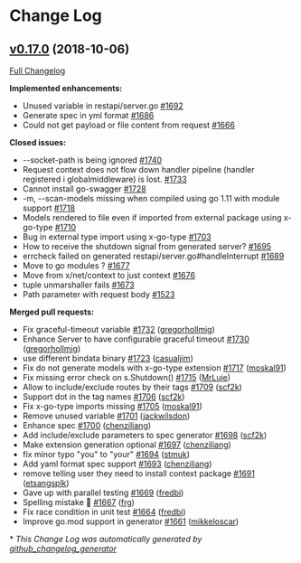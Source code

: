 # Change Log

## [v0.17.0](https://github.com/circl-dev/go-swagger/tree/v0.17.0) (2018-10-06)
[Full Changelog](https://github.com/circl-dev/go-swagger/compare/0.16.0...v0.17.0)

**Implemented enhancements:**

- Unused variable in restapi/server.go [\#1692](https://github.com/circl-dev/go-swagger/issues/1692)
- Generate spec in yml format [\#1686](https://github.com/circl-dev/go-swagger/issues/1686)
- Could not get payload or file content from request [\#1666](https://github.com/circl-dev/go-swagger/issues/1666)

**Closed issues:**

- --socket-path is being ignored [\#1740](https://github.com/circl-dev/go-swagger/issues/1740)
- Request context does not flow down handler pipeline \(handler registered i globalmiddleware\) is lost. [\#1733](https://github.com/circl-dev/go-swagger/issues/1733)
- Cannot install go-swagger [\#1728](https://github.com/circl-dev/go-swagger/issues/1728)
- -m, --scan-models missing when compiled using go 1.11 with module support [\#1718](https://github.com/circl-dev/go-swagger/issues/1718)
- Models rendered to file even if imported from external package using x-go-type [\#1710](https://github.com/circl-dev/go-swagger/issues/1710)
- Bug in external type import using x-go-type [\#1703](https://github.com/circl-dev/go-swagger/issues/1703)
- How to receive the shutdown signal from generated server? [\#1695](https://github.com/circl-dev/go-swagger/issues/1695)
- errcheck failed on generated restapi/server.go\#handleInterrupt [\#1689](https://github.com/circl-dev/go-swagger/issues/1689)
- Move to go modules ? [\#1677](https://github.com/circl-dev/go-swagger/issues/1677)
- Move from x/net/context to just context [\#1676](https://github.com/circl-dev/go-swagger/issues/1676)
- tuple unmarshaller fails [\#1673](https://github.com/circl-dev/go-swagger/issues/1673)
- Path parameter with request body [\#1523](https://github.com/circl-dev/go-swagger/issues/1523)

**Merged pull requests:**

- Fix graceful-timeout variable [\#1732](https://github.com/circl-dev/go-swagger/pull/1732) ([gregorhollmig](https://github.com/gregorhollmig))
- Enhance Server to have configurable graceful timeout [\#1730](https://github.com/circl-dev/go-swagger/pull/1730) ([gregorhollmig](https://github.com/gregorhollmig))
- use different bindata binary [\#1723](https://github.com/circl-dev/go-swagger/pull/1723) ([casualjim](https://github.com/casualjim))
- Fix do not generate models with x-go-type extension [\#1717](https://github.com/circl-dev/go-swagger/pull/1717) ([moskal91](https://github.com/moskal91))
- Fix missing error check on s.Shutdown\(\) [\#1715](https://github.com/circl-dev/go-swagger/pull/1715) ([MrLuje](https://github.com/MrLuje))
- Allow to include/exclude routes by their tags [\#1709](https://github.com/circl-dev/go-swagger/pull/1709) ([scf2k](https://github.com/scf2k))
- Support dot in the tag names [\#1706](https://github.com/circl-dev/go-swagger/pull/1706) ([scf2k](https://github.com/scf2k))
- Fix x-go-type imports missing [\#1705](https://github.com/circl-dev/go-swagger/pull/1705) ([moskal91](https://github.com/moskal91))
- Remove unused variable [\#1701](https://github.com/circl-dev/go-swagger/pull/1701) ([jackwilsdon](https://github.com/jackwilsdon))
- Enhance spec  [\#1700](https://github.com/circl-dev/go-swagger/pull/1700) ([chenziliang](https://github.com/chenziliang))
- Add include/exclude parameters to spec generator [\#1698](https://github.com/circl-dev/go-swagger/pull/1698) ([scf2k](https://github.com/scf2k))
- Make extension generation optional [\#1697](https://github.com/circl-dev/go-swagger/pull/1697) ([chenziliang](https://github.com/chenziliang))
- fix minor typo "you" to "your" [\#1694](https://github.com/circl-dev/go-swagger/pull/1694) ([stmuk](https://github.com/stmuk))
- Add yaml format spec support [\#1693](https://github.com/circl-dev/go-swagger/pull/1693) ([chenziliang](https://github.com/chenziliang))
- remove telling user they need to install context package [\#1691](https://github.com/circl-dev/go-swagger/pull/1691) ([etsangsplk](https://github.com/etsangsplk))
- Gave up with parallel testing [\#1669](https://github.com/circl-dev/go-swagger/pull/1669) ([fredbi](https://github.com/fredbi))
- Spelling mistake 🍝 [\#1667](https://github.com/circl-dev/go-swagger/pull/1667) ([frg](https://github.com/frg))
- Fix race condition in unit test [\#1664](https://github.com/circl-dev/go-swagger/pull/1664) ([fredbi](https://github.com/fredbi))
- Improve go.mod support in generator [\#1661](https://github.com/circl-dev/go-swagger/pull/1661) ([mikkeloscar](https://github.com/mikkeloscar))

\* *This Change Log was automatically generated by [github_changelog_generator](https://github.com/skywinder/Github-Changelog-Generator)*
